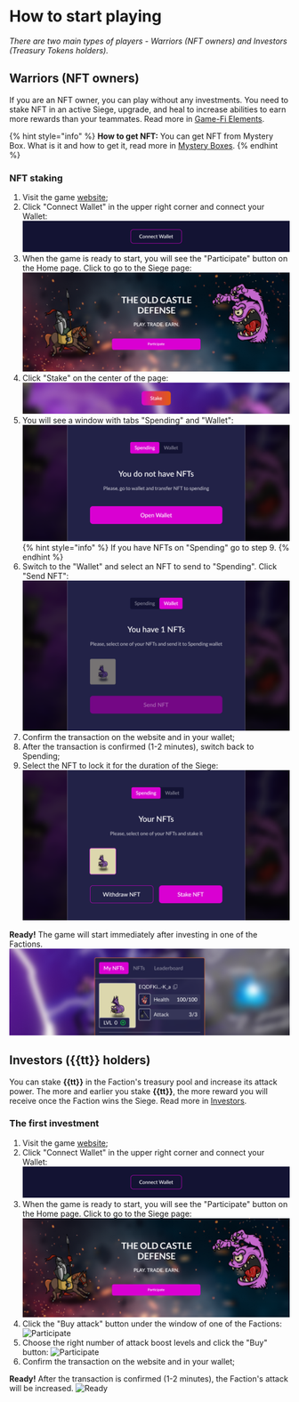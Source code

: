 # How to start playing
_There are two main types of players - Warriors (NFT owners) and 
Investors (Treasury Tokens holders)._

## Warriors (NFT owners)
If you are an NFT owner, you can play without any investments. You need to stake NFT 
in an active Siege, upgrade, and heal to increase abilities to earn more rewards than 
your teammates. Read more in [Game-Fi Elements](http://TBD.com).

{% hint style="info" %}
**How to get NFT:** You can get NFT from Mystery Box. What is it and how to get it, read 
more in [Mystery Boxes](http://TBD.com).
{% endhint %}

### NFT staking
1. Visit the game [website](https://theoldcastle.xyz/);
2. Click "Connect Wallet" in the upper right corner and connect your Wallet: 
![Connect Wallet](/.content/img/how_to_start_playing/connect_wallet.png)
3. When the game is ready to start, you will see the "Participate" button on the Home page. 
Click to go to the Siege page:
![Participate](/.content/img/how_to_start_playing/participate.png)
4. Click "Stake" on the center of the page:
![Stake](/.content/img/how_to_start_playing/stake.png)
5. You will see a window with tabs "Spending" and "Wallet":
![Spending](/.content/img/how_to_start_playing/spending.png)
{% hint style="info" %}
If you have NFTs on "Spending" go to step 9.
{% endhint %}
6. Switch to the "Wallet" and select an NFT to send to "Spending". Click "Send NFT":
![Wallet](/.content/img/how_to_start_playing/wallet.png)
7. Confirm the transaction on the website and in your wallet;
8. After the transaction is confirmed (1-2 minutes), switch back to Spending;
9. Select the NFT to lock it for the duration of the Siege:
![NFT_on_spending](/.content/img/how_to_start_playing/nft_on_spending.png)

**Ready!** The game will start immediately after investing in one of the Factions.
![Ready](/.content/img/how_to_start_playing/stake_ready.png)

## Investors ({{tt}} holders)
You can stake **{{tt}}** in the Faction's treasury pool and increase its attack power. 
The more and earlier you stake **{{tt}}**, the more reward you will receive once the 
Faction wins the Siege. Read more in [Investors](http://TBD.com).

### The first investment
1. Visit the game [website](https://theoldcastle.xyz/);
2. Click "Connect Wallet" in the upper right corner and connect your Wallet: 
![Connect Wallet](/.content/img/how_to_start_playing/connect_wallet.png)
3. When the game is ready to start, you will see the "Participate" button on the Home page. 
Click to go to the Siege page:
![Participate](/.content/img/how_to_start_playing/participate.png)
4. Click the "Buy attack" button under the window of one of the Factions:
![Participate](/.content/img/how_to_start_playing/buy_attack.png)
5. Choose the right number of attack boost levels and click the "Buy" button:
![Participate](/.content/img/how_to_start_playing/atack_levels.png)
6. Confirm the transaction on the website and in your wallet;

**Ready!** After the transaction is confirmed (1-2 minutes), the Faction's attack will be increased.
![Ready](/.content/img/how_to_start_playing/investment_ready.png)